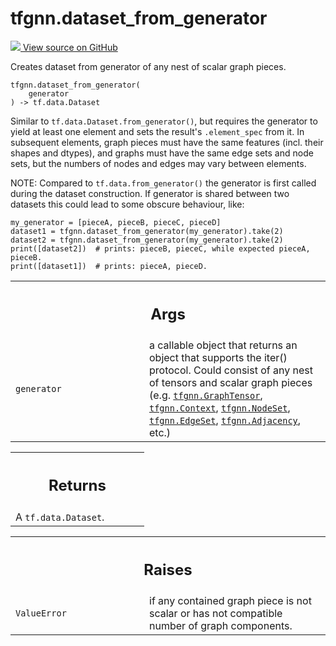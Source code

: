 # tfgnn.dataset_from_generator

<!-- Insert buttons and diff -->

<a target="_blank" href="https://github.com/tensorflow/gnn/tree/master/tensorflow_gnn/graph/batching_utils.py#L786-L879">
<img src="https://www.tensorflow.org/images/GitHub-Mark-32px.png" /> View source
on GitHub </a>

Creates dataset from generator of any nest of scalar graph pieces.

<pre class="devsite-click-to-copy prettyprint lang-py tfo-signature-link">
<code>tfgnn.dataset_from_generator(
    generator
) -> tf.data.Dataset
</code></pre>

<!-- Placeholder for "Used in" -->

Similar to `tf.data.Dataset.from_generator()`, but requires the generator to
yield at least one element and sets the result's `.element_spec` from it. In
subsequent elements, graph pieces must have the same features (incl. their
shapes and dtypes), and graphs must have the same edge sets and node sets, but
the numbers of nodes and edges may vary between elements.

NOTE: Compared to `tf.data.from_generator()` the generator is first called
during the dataset construction. If generator is shared between two datasets
this could lead to some obscure behaviour, like:

```
my_generator = [pieceA, pieceB, pieceC, pieceD]
dataset1 = tfgnn.dataset_from_generator(my_generator).take(2)
dataset2 = tfgnn.dataset_from_generator(my_generator).take(2)
print([dataset2])  # prints: pieceB, pieceC, while expected pieceA, pieceB.
print([dataset1])  # prints: pieceA, pieceD.
```

<!-- Tabular view -->
 <table class="responsive fixed orange">
<colgroup><col width="214px"><col></colgroup>
<tr><th colspan="2"><h2 class="add-link">Args</h2></th></tr>

<tr>
<td>
<code>generator</code><a id="generator"></a>
</td>
<td>
a callable object that returns an object that supports the iter()
protocol. Could consist of any nest of tensors and scalar graph pieces
(e.g. <a href="../tfgnn/GraphTensor.md"><code>tfgnn.GraphTensor</code></a>, <a href="../tfgnn/Context.md"><code>tfgnn.Context</code></a>, <a href="../tfgnn/NodeSet.md"><code>tfgnn.NodeSet</code></a>,
<a href="../tfgnn/EdgeSet.md"><code>tfgnn.EdgeSet</code></a>, <a href="../tfgnn/Adjacency.md"><code>tfgnn.Adjacency</code></a>, etc.)
</td>
</tr>
</table>

<!-- Tabular view -->

 <table class="responsive fixed orange">
<colgroup><col width="214px"><col></colgroup>
<tr><th colspan="2"><h2 class="add-link">Returns</h2></th></tr>
<tr class="alt">
<td colspan="2">
A <code>tf.data.Dataset</code>.
</td>
</tr>

</table>

<!-- Tabular view -->
 <table class="responsive fixed orange">
<colgroup><col width="214px"><col></colgroup>
<tr><th colspan="2"><h2 class="add-link">Raises</h2></th></tr>

<tr>
<td>
<code>ValueError</code><a id="ValueError"></a>
</td>
<td>
if any contained graph piece is not scalar or has not compatible
number of graph components.
</td>
</tr>
</table>
